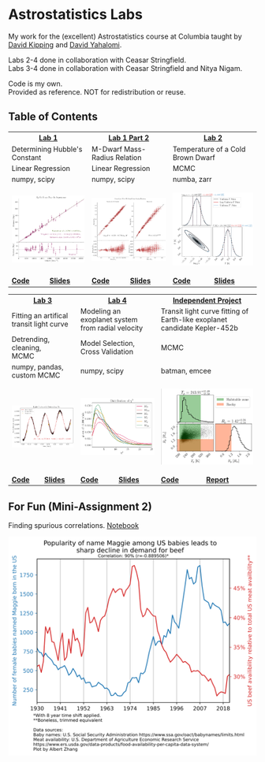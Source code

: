 # Astrostatistics Labs

My work for the (excellent) Astrostatistics course at Columbia taught by
[David Kipping](https://www.astro.columbia.edu/content/david-kipping) and
[David Yahalomi](https://www.danielyahalomi.com/).

Labs 2-4 done in collaboration with Ceasar Stringfield.  
Labs 3-4 done in collaboration with Ceasar Stringfield and Nitya Nigam.

Code is my own.  
Provided as reference. NOT for redistribution or reuse.

## Table of Contents

<table>
  <tr>
      <th colspan="2"><a href="LAB1/">Lab 1</a></th>
      <th colspan="2"><a href="LAB1/">Lab 1 Part 2</a></th>
      <th colspan="2"><a href="LAB2/">Lab 2</a></th>
  </tr>
  <tr>
      <td colspan="2">
          Determining Hubble's Constant
      </td>
      <td colspan="2">
          M-Dwarf Mass-Radius Relation
      </td>
      <td colspan="2">
          Temperature of a Cold Brown Dwarf
      </td>
  </tr>
  <tr>
      <td colspan="2">
          Linear Regression
      </td>
      <td colspan="2">
          Linear Regression
      </td>
      <td colspan="2">
          MCMC
      </td>
  </tr>
  <tr>
      <td colspan="2">
          numpy, scipy
      </td>
      <td colspan="2">
          numpy, scipy
      </td>
      <td colspan="2">
          numba, zarr
      </td>
  </tr>
  <tr>
      <td colspan="2">
          <p align="center">
              <a href="LAB1/LAB1.ipynb">
                  <img src="LAB1/preview.png" width=200></img>
              </a>
          </p>
      </td>
      <td colspan="2">
          <p align="center">
            <a href="LAB1/LAB1_MDWARF.ipynb">
              <img src="LAB1/preview-mdwarf.png" width=200></img>
            </a>
          </p>
      </td>
      <td colspan="2">
          <p align="center">
            <a href="LAB2/LAB2.ipynb">
              <img src="LAB2/preview.png" width=200></img>
            </a>
          </p>
      </td>
  </tr>
  <tr>
      <td>
          <a href="LAB1/LAB1.ipynb"><b>Code</b></a>
      </td>
      <td>
          <a href="LAB1/LAB1_Summary.pdf"><b>Slides</b></a>
      </td>
      <td>
          <a href="LAB1/LAB1_MDWARF.ipynb"><b>Code</b></a>
      </td>
      <td>
          <a href="LAB1/LAB1_Summary.pdf"><b>Slides</b></a>
      </td>
      <td>
          <a href="LAB2/LAB2.ipynb"><b>Code</b></a>
      </td>
      <td>
          <a href="LAB2/LAB2_Summary.pdf"><b>Slides</b></a>
      </td>
  </tr>
</table>
<table>
  <tr>
      <th colspan="2"><a href="LAB1/">Lab 3</a></th>
      <th colspan="2"><a href="LAB1/">Lab 4</a></th>
      <th colspan="2"><a href="LAB2/">Independent Project</a></th>
  </tr>
  <tr>
      <td colspan="2">
          Fitting an artifical transit light curve
      </td>
      <td colspan="2">
          Modeling an exoplanet system from radial velocity
      </td>
      <td colspan="2">
          Transit light curve fitting of Earth-like exoplanet candidate Kepler-452b
      </td>
  </tr>
  <tr>
      <td colspan="2">
          Detrending, cleaning,<br>MCMC
      </td>
      <td colspan="2">
          Model Selection, Cross Validation
      </td>
      <td colspan="2">
          MCMC
      </td>
  </tr>
  <tr>
      <td colspan="2">
          numpy, pandas, custom MCMC
      </td>
      <td colspan="2">
          numpy, scipy
      </td>
      <td colspan="2">
          batman, emcee
      </td>
  </tr>
  <tr>
      <td colspan="2">
          <p align="center">
            <a href="LAB3/LAB3.ipynb"><img src="LAB3/preview.png" width=200></img></a>
          </p>
      </td>
      <td colspan="2">
         <p align="center"><a href="LAB4/LAB4.ipynb"><img src="LAB4/preview.png" width=200></img></a></p>
      </td>
      <td colspan="2">
        <p align="center"><a href="INDEP_PROJ/report/indep_project.pdf"><img src="INDEP_PROJ/preview.png" width=200></img></a></p>
      </td>
  </tr>
  <tr>
      <td>
          <a href="LAB3/LAB3.ipynb"><b>Code</b></a>
      </td>
      <td>
          <a href="LAB3/LAB3_Summary.pdf"><b>Slides</b></a>
      </td>
      <td>
          <a href="LAB4/LAB4.ipynb"><b>Code</b></a>
      </td>
      <td>
          <a href="LAB4/LAB4_Summary.pdf"><b>Slides</b></a>
      </td>
      <td>
          <a href="INDEP_PROJ/model.ipynb"><b>Code</b></a>
      </td>
      <td>
          <a href="INDEP_PROJ/report/indep_project.pdf"><b>Report</b></a>
      </td>
  </tr>
</table>


## For Fun (Mini-Assignment 2)

Finding spurious correlations. [Notebook](mini2/spurious.ipynb)

<p align="center"><a href="mini2/spurious.ipynb"><img src="mini2/maggie-beef.svg"></img></a></p>

